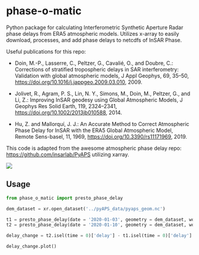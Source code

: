 # phase-o-matic
Python package for calculating Interferometric Synthetic Aperture Radar phase delays from ERA5 atmospheric models. Utilizes x-array to easily download, processes, and add phase delays to netcdfs of InSAR Phase. 

Useful publications for this repo:
 - Doin, M.-P., Lasserre, C., Peltzer, G., Cavalié, O., and Doubre, C.: Corrections of stratified tropospheric delays in SAR interferometry: Validation with global atmospheric models, J Appl Geophys, 69, 35–50, https://doi.org/10.1016/j.jappgeo.2009.03.010, 2009.

 - Jolivet, R., Agram, P. S., Lin, N. Y., Simons, M., Doin, M., Peltzer, G., and Li, Z.: Improving InSAR geodesy using Global Atmospheric Models, J Geophys Res Solid Earth, 119, 2324–2341, https://doi.org/10.1002/2013jb010588, 2014.

 - Hu, Z. and Mallorquí, J. J.: An Accurate Method to Correct Atmospheric Phase Delay for InSAR with the ERA5 Global Atmospheric Model, Remote Sens-basel, 11, 1969, https://doi.org/10.3390/rs11171969, 2019.

This code is adapted from the awesome atmospheric phase delay repo: https://github.com/insarlab/PyAPS utilizing xarray.

<img src="https://github.com/ZachKeskinen/phase-o-matic/blob/main/images/pyaps_phaseo_compare.png">

## Usage

```python
from phase_o_matic import presto_phase_delay

dem_dataset = xr.open_dataset('../pyAPS_data/pyaps_geom.nc')

t1 = presto_phase_delay(date = '2020-01-03', geometry = dem_dataset, work_dir = '../data/test/', wavelength = 0.238403545)
t2 = presto_phase_delay(date = '2020-01-10', geometry = dem_dataset, work_dir = '../data/test/', wavelength = 0.238403545)

delay_change = t2.isel(time = 0)['delay'] - t1.isel(time = 0)['delay']

delay_change.plot()
```
